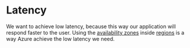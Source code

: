# Latency

We want to achieve low latency, because this way our application will respond faster to the user. Using the [availability zones](availability-zone.md) inside [regions](region.md) is a way Azure achieve the low latency we need.
